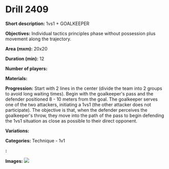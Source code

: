 # Drill 2409

**Short description:**
1vs1 + GOALKEEPER

**Objectives:**
Individual tactics principles phase without possession plus movement along the trajectory.

**Area (mxm):**
20x20

**Duration (min):**
12

**Number of players:**


**Materials:**


**Progression:**
Start with 2 lines in the center (divide the team into 2 groups to avoid long waiting times). Begin with the goalkeeper's pass and the defender positioned 8 - 10 meters from the goal. The goalkeeper serves one of the two attackers, initiating a 1vs1 (the other attacker does not participate). The objective is that, when the defender perceives the goalkeeper's throw, they move into the path of the pass to begin defending the 1vs1 situation as close as possible to their direct opponent.

**Variations:**


**Categories:**
Technique - 1v1

**:**


**Images:**
![](https://www.coachingfutsal.com/\images\37e3e2bc-7406-4cbb-8164-7d0ee75ead9d_3.png)

